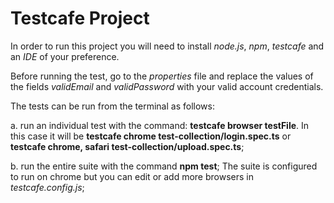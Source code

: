 # Testcafe Project

In order to run this project you will need to install *node.js*, *npm*, *testcafe* and an *IDE* of your preference.

Before running the test, go to the *properties* file and replace the values of the fields *validEmail* and *validPassword* with your valid account credentials. 

The tests can be run from the terminal as follows:

a. run an individual test with the command: **testcafe browser testFile**.
  In this case it will be **testcafe chrome test-collection/login.spec.ts** or **testcafe chrome, safari test-collection/upload.spec.ts**;

b. run the entire suite with the command **npm test**;
The suite is configured to run on chrome but you can edit or add more browsers in *testcafe.config.js*;
